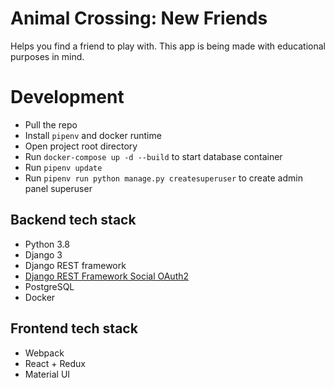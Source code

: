 # Animal Crossing: New Friends

Helps you find a friend to play with.
This app is being made with educational purposes in mind.


# Development

* Pull the repo
* Install `pipenv` and docker runtime
* Open project root directory
* Run `docker-compose up -d --build` to start database container
* Run `pipenv update`
* Run `pipenv run python manage.py createsuperuser` to create admin panel superuser


## Backend tech stack

* Python 3.8
* Django 3
* Django REST framework
* [Django REST Framework Social OAuth2](https://github.com/RealmTeam/django-rest-framework-social-oauth2)
* PostgreSQL
* Docker

## Frontend tech stack

* Webpack
* React + Redux
* Material UI
